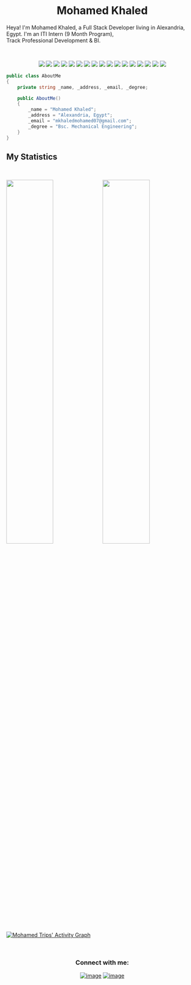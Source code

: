 <h1 align="center">
  <b>Mohamed Khaled</b>
</h1>

Heya! I'm Mohamed Khaled, a Full Stack Developer living in Alexandria, Egypt. I'm an ITI Intern (9 Month Program),  
Track Professional Development & BI.

<br>

<p>
<div align="center">
  <img src="https://img.shields.io/badge/c-%2300599C.svg?style=for-the-badge&logo=c&logoColor=white">
  
  <img src="https://img.shields.io/badge/-c++-c58545?style=for-the-badge&logo=c%2B%2B&logoColor=c58545&labelColor=282828">
  <img src="https://img.shields.io/badge/-c%23-98b982?style=for-the-badge&logo=c-sharp&logoColor=98b982&labelColor=282828">
  
  <img src="https://img.shields.io/badge/.NET-5C2D91?style=for-the-badge&logo=.net&logoColor=white">
  <img src="https://img.shields.io/badge/typescript-%23007ACC.svg?style=for-the-badge&logo=typescript&logoColor=white">
  
  <img src="https://img.shields.io/badge/javascript-%23323330.svg?style=for-the-badge&logo=javascript&logoColor=%23F7DF1E">
  <img src="https://img.shields.io/badge/node.js-6DA55F?style=for-the-badge&logo=node.js&logoColor=white">
  <img src="https://img.shields.io/badge/express.js-%23404d59.svg?style=for-the-badge&logo=express&logoColor=%2361DAFB">
  <img src="https://img.shields.io/badge/Microsoft%20SQL%20Sever-CC2927?style=for-the-badge&logo=microsoft%20sql%20server&logoColor=white">
  <img src="https://img.shields.io/badge/MongoDB-%234ea94b.svg?style=for-the-badge&logo=mongodb&logoColor=white">
  <img src="https://img.shields.io/badge/angular-%23DD0031.svg?style=for-the-badge&logo=angular&logoColor=white">
  <img src="https://img.shields.io/badge/bootstrap-%23563D7C.svg?style=for-the-badge&logo=bootstrap&logoColor=white">
  <img src="https://img.shields.io/badge/figma-%23F24E1E.svg?style=for-the-badge&logo=figma&logoColor=white">
  <img src="https://img.shields.io/badge/Canva-%2300C4CC.svg?style=for-the-badge&logo=Canva&logoColor=white">
  
  <img src="https://img.shields.io/badge/-HTML-c58545?style=for-the-badge&logo=html5&logoColor=c58545&labelColor=282828">
  <img src="https://img.shields.io/badge/-CSS-d1a01f?style=for-the-badge&logo=css3&logoColor=d1a01f&labelColor=282828">
  <img src="https://img.shields.io/badge/azure-%230072C6.svg?style=for-the-badge&logo=microsoftazure&logoColor=white">
  
 
  
  
</div>
</p>

```C#
public class AboutMe
{
    private string _name, _address, _email, _degree;

    public AboutMe()
    {
        _name = "Mohamed Khaled";
        _address = "Alexandria, Egypt";
        _email = "mkhaledmohamed07@gmail.com";
        _degree = "Bsc. Mechanical Engineering";
    }
}
```
<!--
<div align="center">
  <a href="https://open.spotify.com/playlist/37i9dQZF1DWZeKCadgRdKQ">
    <img src="https://readme-spotify-tingz.vercel.app/api/now-playing">
  </a>
</div>


<div align="center">
  <a href="https://open.spotify.com/playlist/37i9dQZF1DWZeKCadgRdKQ">
    <img src="https://spotify-readme-theta-virid.vercel.app/api?scan=true&theme=dark" width="240px">
  </a>
</div>
-->

## My Statistics

<br/>
<p align="left">
  <img width="49.5%" src="https://github-readme-stats.vercel.app/api?username=M0hamedkhalid&show_icons=true&theme=gruvbox&hide_border=true" />
    <img width="49.5%" src="https://github-readme-streak-stats.herokuapp.com/?user=M0hamedkhalid&theme=gruvbox&hide_border=true" />
  </a>
</p>
<br>

[![Mohamed Trips' Activity Graph](https://activity-graph.herokuapp.com/graph?username=M0hamedkhalid&custom_title=Mohamed%20Khaled%20Trips's%20Contribution%20Graph&theme=gruvbox&bg_color=282828&hide_border=true&line=d1a01f&point=c58545)](https://abhigyantrips.dev)

<br>
<h3 align="center">Connect with me:</h3>
<div align="center">

[![image](https://img.shields.io/badge/LinkedIn-0077B5?style=for-the-badge&logo=linkedin&logoColor=white)](https://www.linkedin.com/in/mohamed-hasanin)
[![image](https://img.shields.io/badge/Gmail-D14836?style=for-the-badge&logo=gmail&logoColor=white)](mailto:mkhaledmohamed07@gmail.com)
  
</div>

